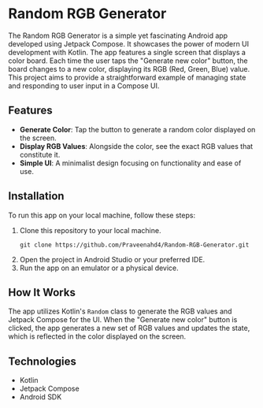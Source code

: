 # Random RGB Generator

The Random RGB Generator is a simple yet fascinating Android app developed using Jetpack Compose. It showcases the power of modern UI development with Kotlin. The app features a single screen that displays a color board. Each time the user taps the "Generate new color" button, the board changes to a new color, displaying its RGB (Red, Green, Blue) value. This project aims to provide a straightforward example of managing state and responding to user input in a Compose UI.

## Features

- **Generate Color**: Tap the button to generate a random color displayed on the screen.
- **Display RGB Values**: Alongside the color, see the exact RGB values that constitute it.
- **Simple UI**: A minimalist design focusing on functionality and ease of use.

## Installation

To run this app on your local machine, follow these steps:

1. Clone this repository to your local machine.
   ```
   git clone https://github.com/Praveenahd4/Random-RGB-Generator.git
   
   ```
2. Open the project in Android Studio or your preferred IDE.
3. Run the app on an emulator or a physical device.

## How It Works

The app utilizes Kotlin's `Random` class to generate the RGB values and Jetpack Compose for the UI. When the "Generate new color" button is clicked, the app generates a new set of RGB values and updates the state, which is reflected in the color displayed on the screen.

## Technologies

- Kotlin
- Jetpack Compose
- Android SDK
